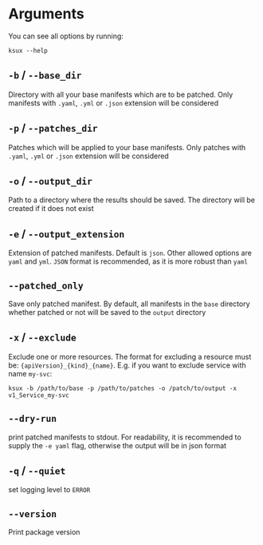 # Arguments

You can see all options by running:

```shell
ksux --help
```

## `-b` / `--base_dir`
Directory with all your base manifests which are to be patched. Only manifests with `.yaml`, `.yml` or `.json` extension will be considered

## `-p` / `--patches_dir`
Patches which will be applied to your base manifests. Only patches with `.yaml`, `.yml` or `.json` extension will be considered

## `-o` / `--output_dir`
Path to a directory where the results should be saved. The directory will be created if it does not exist

## `-e` / `--output_extension`
Extension of patched manifests. Default is `json`. Other allowed options are `yaml` and `yml`. `JSON` format is recommended, as it is more robust than `yaml`

## `--patched_only`
Save only patched manifest. By default, all manifests in the `base` directory whether patched or not will be saved to the `output` directory

## `-x` / `--exclude`
Exclude one or more resources. The format for excluding a resource must be: `{apiVersion}_{kind}_{name}`. E.g. if you want to exclude service with name `my-svc`:

```shell
ksux -b /path/to/base -p /path/to/patches -o /patch/to/output -x v1_Service_my-svc
```

## `--dry-run`
print patched manifests to stdout. For readability, it is recommended to supply the `-e yaml` flag, otherwise the output will be in json format 

## `-q` / `--quiet`
set logging level to `ERROR`

## `--version`
Print package version